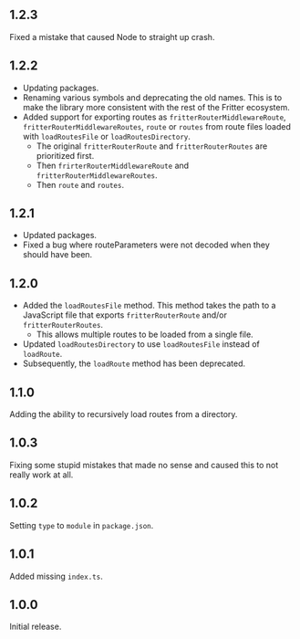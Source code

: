 ## 1.2.3
Fixed a mistake that caused Node to straight up crash.

## 1.2.2

* Updating packages.
* Renaming various symbols and deprecating the old names. This is to make the library more consistent with the rest of the Fritter ecosystem.
* Added support for exporting routes as `fritterRouterMiddlewareRoute`, `fritterRouterMiddlewareRoutes`, `route` or `routes` from route files loaded with `loadRoutesFile` or `loadRoutesDirectory`.
	* The original `fritterRouterRoute` and `fritterRouterRoutes` are prioritized first.
	* Then `frirterRouterMiddlewareRoute` and `fritterRouterMiddlewareRoutes`.
	* Then `route` and `routes`.

## 1.2.1

* Updated packages.
* Fixed a bug where routeParameters were not decoded when they should have been.

## 1.2.0

* Added the `loadRoutesFile` method. This method takes the path to a JavaScript file that exports `fritterRouterRoute` and/or `fritterRouterRoutes`.
	* This allows multiple routes to be loaded from a single file.
* Updated `loadRoutesDirectory` to use `loadRoutesFile` instead of `loadRoute`.
* Subsequently, the `loadRoute` method has been deprecated.

## 1.1.0
Adding the ability to recursively load routes from a directory.

## 1.0.3
Fixing some stupid mistakes that made no sense and caused this to not really work at all.

## 1.0.2
Setting `type` to `module` in `package.json`.

## 1.0.1
Added missing `index.ts`.

## 1.0.0
Initial release.